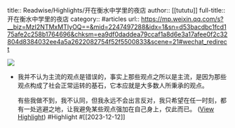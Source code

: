 title:: Readwise/Highlights/开在衡水中学里的夜店
author:: [[tututu]]
full-title:: 开在衡水中学里的夜店
category:: #articles
url:: https://mp.weixin.qq.com/s?__biz=MzI2NTMxMTIyOQ==&mid=2247497288&idx=1&sn=d53bacdbc1fcd175afe2c258b1764696&chksm=ea9df0daddea79ccaf1a8d6e3a17afee0f2c32804d8384032ee4a5a2622082754f52f5500833&scene=21#wechat_redirect

![](http://mmbiz.qpic.cn/mmbiz_jpg/TB9hcqrcONvRUGRcpEdN0bX3pUXbLIiclyvGEgfIpe0adUicpibt1pKLOzE0gVxZ7g2BW80XdI6qV19j88sVUvjzA/0?wx_fmt=jpeg)
- 我并不认为主流的观点是错误的，事实上那些观点之所以是主流，是因为那些观点构成了社会正常运转的基石，它本应就是大多数人所秉承的观点。
  
  
  
  有些我做不到，我不认同，但我永远不会出言反对，我只希望在任一时刻，都有一处逃避之地，让我避免某些观点强加在自己身上，仅此而已。 ([View Highlight](https://read.readwise.io/read/01hhehatgbnz5remkg5thzc6kb)) #Highlight #[[2023-12-12]]